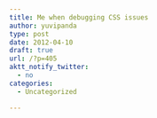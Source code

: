 ```yaml
---
title: Me when debugging CSS issues
author: yuvipanda
type: post
date: 2012-04-10
draft: true
url: /?p=405
aktt_notify_twitter:
  - no
categories:
  - Uncategorized

---
```

